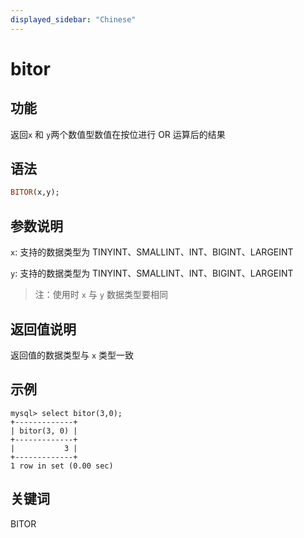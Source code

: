 ```yaml
---
displayed_sidebar: "Chinese"
---
```


# bitor

## 功能

返回`x` 和 `y`两个数值型数值在按位进行 OR 运算后的结果

## 语法

```Haskell
BITOR(x,y);
```

## 参数说明

`x`: 支持的数据类型为 TINYINT、SMALLINT、INT、BIGINT、LARGEINT

`y`: 支持的数据类型为 TINYINT、SMALLINT、INT、BIGINT、LARGEINT

> 注：使用时 `x` 与 `y` 数据类型要相同

## 返回值说明

返回值的数据类型与 `x` 类型一致

## 示例

```Plain Text
mysql> select bitor(3,0);
+-------------+
| bitor(3, 0) |
+-------------+
|           3 |
+-------------+
1 row in set (0.00 sec)
```

## 关键词

BITOR
